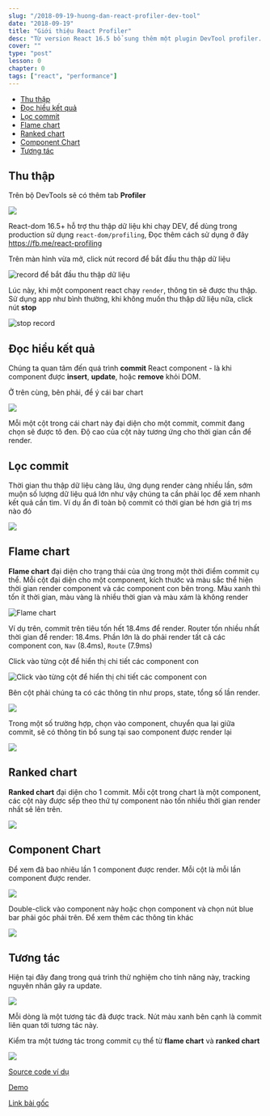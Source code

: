 ```yaml
---
slug: "/2018-09-19-huong-dan-react-profiler-dev-tool"
date: "2018-09-19"
title: "Giới thiệu React Profiler"
desc: "Từ version React 16.5 bổ sung thêm một plugin DevTool profiler. Plugin này được dùng để thu thập các thông tin về thời gian render một component, xác định nguyên nhân làm trì trệ performance."
cover: ""
type: "post"
lesson: 0
chapter: 0
tags: ["react", "performance"]
---
```


<!-- TOC -->

- [Thu thập](#thu-thập)
- [Đọc hiểu kết quả](#đọc-hiểu-kết-quả)
- [Lọc commit](#lọc-commit)
- [Flame chart](#flame-chart)
- [Ranked chart](#ranked-chart)
- [Component Chart](#component-chart)
- [Tương tác](#tương-tác)

<!-- /TOC -->

## Thu thập

Trên bộ DevTools sẽ có thêm tab **Profiler**

![](https://reactjs.org/static/devtools-profiler-tab-4da6b55fc3c98de04c261cd902c14dc3-acf85.png)

React-dom 16.5+ hỗ trợ thu thập dữ liệu khi chạy DEV, để dùng trong production sử dụng `react-dom/profiling`, Đọc thêm cách sử dụng ở đây https://fb.me/react-profiling

Trên màn hình vừa mở, click nút record để bắt đầu thu thập dữ liệu

![record để bắt đầu thu thập dữ liệu](https://reactjs.org/static/start-profiling-bae8d10e17f06eeb8c512c91c0153cff-acf85.png)

Lúc này, khi một component react chạy `render`, thông tin sẽ được thu thập. Sử dụng app như bình thường, khi không muốn thu thập dữ liệu nữa, click nút **stop**

![stop record](https://reactjs.org/static/start-profiling-bae8d10e17f06eeb8c512c91c0153cff-acf85.png)

## Đọc hiểu kết quả

Chúng ta quan tâm đến quá trình **commit** React component - là khi component được **insert**, **update**, hoặc **remove** khỏi DOM.

Ở trên cùng, bên phải, để ý cái bar chart

![](https://reactjs.org/static/commit-selector-bd72dec045515d59be51c944e902d263-8ef72.png)

Mỗi một cột trong cái chart này đại diện cho một commit, commit đang chọn sẽ được tô đen. Độ cao của cột này tương ứng cho thời gian cần để render.

## Lọc commit

Thời gian thu thập dữ liệu càng lâu, ứng dụng render càng nhiều lần, sớm muộn số lượng dữ liệu quá lớn như vậy chúng ta cần phải lọc để xem nhanh kết quả cần tìm. Ví dụ ẩn đi toàn bộ commit có thời gian bé hơn giá trị ms nào đó

![](https://reactjs.org/filtering-commits-683b9d860ef722e1505e5e629df7ef7e.gif)

## Flame chart

**Flame chart** đại diện cho trạng thái của ứng trong một thời điểm commit cụ thể. Mỗi cột đại diện cho một component, kích thước và màu sắc thể hiện thời gian render component và các component con bên trong. Màu xanh thì tốn ít thời gian, màu vàng là nhiều thời gian và màu xám là không render

![Flame chart](https://reactjs.org/static/flame-chart-3046f500b9bfc052bde8b7b3b3cfc243-acf85.png)

Ví dụ trên, commit trên tiêu tốn hết 18.4ms để render. Router tốn nhiều nhất thời gian để render: 18.4ms. Phần lớn là do phải render tất cả các component con, `Nav` (8.4ms), `Route` (7.9ms)

Click vào từng cột để hiển thị chi tiết các component con

![Click vào từng cột để hiển thị chi tiết các component con](https://reactjs.org/zoom-in-and-out-39ba82394205242af7c37ccb3a631f4d.gif)

Bên cột phải chúng ta có các thông tin như props, state, tổng số lần render.

![](https://reactjs.org/props-and-state-1f4d023f1a0f281386625f28df87c78f.gif)

Trong một số trường hợp, chọn vào component, chuyển qua lại giữa commit, sẽ có thông tin bổ sung tại sao component được render lại

![](https://reactjs.org/see-which-props-changed-cc2a8b37bbce52c49a11c2f8e55dccbc.gif)

## Ranked chart

**Ranked chart** đại diện cho 1 commit. Mỗi cột trong chart là một component, các cột này được sếp theo thứ tự component nào tốn nhiều thời gian render nhất sẽ lên trên.

![](https://reactjs.org/static/ranked-chart-0c81347535e28c9cdef0e94fab887b89-acf85.png)

## Component Chart

Để xem đã bao nhiêu lần 1 component được render. Mỗi cột là mỗi lần component được render.

![](https://reactjs.org/static/component-chart-d71275b42c6109e222fbb0932a0c8c09-acf85.png)

Double-click vào component này hoặc chọn component và chọn nút blue bar phải góc phải trên. Để xem thêm các thông tin khác

![](https://reactjs.org/see-all-commits-for-a-fiber-99cb4321ded8eb0c21ae5fc673878563.gif)

## Tương tác

Hiện tại đây đang trong quá trình thử nghiệm cho tính năng này, tracking nguyên nhân gây ra update.

![](https://reactjs.org/static/interactions-a91a39ac076b71aa7a202aaf46f8bd5a-acf85.png)

Mỗi dòng là một tương tác đã được track. Nút màu xanh bên cạnh là commit liên quan tới tương tác này.

Kiểm tra một tương tác trong commit cụ thể từ **flame chart** và **ranked chart**

![](https://reactjs.org/static/interactions-for-commit-9847e78f930cb7cf2b0f9682853a5dbc-acf85.png)

[Source code ví dụ](https://github.com/facebook/react-devtools/tree/master/test/example)

[Demo](https://react-devtools-profiler-demo.now.sh/)

[Link bài gốc](https://reactjs.org/blog/2018/09/10/introducing-the-react-profiler.html)
